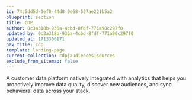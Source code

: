 ```yaml
---
id: 74c5dd5d-0ef0-44d8-9e68-557ae221b5a2
blueprint: section
title: CDP
author: 0c3a318b-936a-4cbd-8fdf-771a90c297f0
updated_by: 0c3a318b-936a-4cbd-8fdf-771a90c297f0
updated_at: 1713306171
nav_title: cdp
template: landing-page
current-collection: cdp|audiences|sources
exclude_from_sitemap: false
---
```

A customer data platform natively integrated with analytics that helps you proactively improve data quality, discover new audiences, and sync behavioral data across your stack.